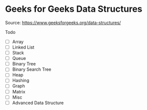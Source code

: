 # Geeks for Geeks Data Structures

Source: https://www.geeksforgeeks.org/data-structures/

Todo
- [ ] Array
- [ ] Linked List
- [ ] Stack
- [ ] Queue
- [ ] Binary Tree
- [ ] Binary Search Tree
- [ ] Heap
- [ ] Hashing
- [ ] Graph
- [ ] Matrix
- [ ] Misc
- [ ] Advanced Data Structure